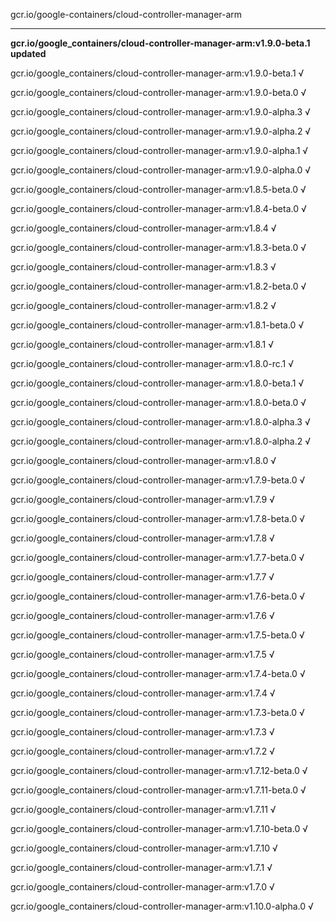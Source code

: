 gcr.io/google-containers/cloud-controller-manager-arm 

----
**gcr.io/google_containers/cloud-controller-manager-arm:v1.9.0-beta.1 updated**

gcr.io/google_containers/cloud-controller-manager-arm:v1.9.0-beta.1 √

gcr.io/google_containers/cloud-controller-manager-arm:v1.9.0-beta.0 √

gcr.io/google_containers/cloud-controller-manager-arm:v1.9.0-alpha.3 √

gcr.io/google_containers/cloud-controller-manager-arm:v1.9.0-alpha.2 √

gcr.io/google_containers/cloud-controller-manager-arm:v1.9.0-alpha.1 √

gcr.io/google_containers/cloud-controller-manager-arm:v1.9.0-alpha.0 √

gcr.io/google_containers/cloud-controller-manager-arm:v1.8.5-beta.0 √

gcr.io/google_containers/cloud-controller-manager-arm:v1.8.4-beta.0 √

gcr.io/google_containers/cloud-controller-manager-arm:v1.8.4 √

gcr.io/google_containers/cloud-controller-manager-arm:v1.8.3-beta.0 √

gcr.io/google_containers/cloud-controller-manager-arm:v1.8.3 √

gcr.io/google_containers/cloud-controller-manager-arm:v1.8.2-beta.0 √

gcr.io/google_containers/cloud-controller-manager-arm:v1.8.2 √

gcr.io/google_containers/cloud-controller-manager-arm:v1.8.1-beta.0 √

gcr.io/google_containers/cloud-controller-manager-arm:v1.8.1 √

gcr.io/google_containers/cloud-controller-manager-arm:v1.8.0-rc.1 √

gcr.io/google_containers/cloud-controller-manager-arm:v1.8.0-beta.1 √

gcr.io/google_containers/cloud-controller-manager-arm:v1.8.0-beta.0 √

gcr.io/google_containers/cloud-controller-manager-arm:v1.8.0-alpha.3 √

gcr.io/google_containers/cloud-controller-manager-arm:v1.8.0-alpha.2 √

gcr.io/google_containers/cloud-controller-manager-arm:v1.8.0 √

gcr.io/google_containers/cloud-controller-manager-arm:v1.7.9-beta.0 √

gcr.io/google_containers/cloud-controller-manager-arm:v1.7.9 √

gcr.io/google_containers/cloud-controller-manager-arm:v1.7.8-beta.0 √

gcr.io/google_containers/cloud-controller-manager-arm:v1.7.8 √

gcr.io/google_containers/cloud-controller-manager-arm:v1.7.7-beta.0 √

gcr.io/google_containers/cloud-controller-manager-arm:v1.7.7 √

gcr.io/google_containers/cloud-controller-manager-arm:v1.7.6-beta.0 √

gcr.io/google_containers/cloud-controller-manager-arm:v1.7.6 √

gcr.io/google_containers/cloud-controller-manager-arm:v1.7.5-beta.0 √

gcr.io/google_containers/cloud-controller-manager-arm:v1.7.5 √

gcr.io/google_containers/cloud-controller-manager-arm:v1.7.4-beta.0 √

gcr.io/google_containers/cloud-controller-manager-arm:v1.7.4 √

gcr.io/google_containers/cloud-controller-manager-arm:v1.7.3-beta.0 √

gcr.io/google_containers/cloud-controller-manager-arm:v1.7.3 √

gcr.io/google_containers/cloud-controller-manager-arm:v1.7.2 √

gcr.io/google_containers/cloud-controller-manager-arm:v1.7.12-beta.0 √

gcr.io/google_containers/cloud-controller-manager-arm:v1.7.11-beta.0 √

gcr.io/google_containers/cloud-controller-manager-arm:v1.7.11 √

gcr.io/google_containers/cloud-controller-manager-arm:v1.7.10-beta.0 √

gcr.io/google_containers/cloud-controller-manager-arm:v1.7.10 √

gcr.io/google_containers/cloud-controller-manager-arm:v1.7.1 √

gcr.io/google_containers/cloud-controller-manager-arm:v1.7.0 √

gcr.io/google_containers/cloud-controller-manager-arm:v1.10.0-alpha.0 √

